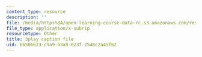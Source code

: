 ```yaml
---
content_type: resource
description: ''
file: /media/https%3A/open-learning-course-data-rc.s3.amazonaws.com/res-6-012-introduction-to-probability-spring-2018/66506623c9a9b3a8023f2548c2a45f62_vEsUsaK1HBk.srt
file_type: application/x-subrip
resourcetype: Other
title: 3play caption file
uid: 66506623-c9a9-b3a8-023f-2548c2a45f62
---
```

